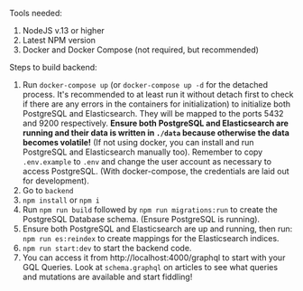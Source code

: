 Tools needed:
1. NodeJS v.13 or higher
2. Latest NPM version
3. Docker and Docker Compose (not required, but recommended)

Steps to build backend:
1. Run `docker-compose up` (or `docker-compose up -d` for the detached process. It's recommended to at least run it without detach first to check if there are any errors in the containers for initialization) to initialize both PostgreSQL and Elasticsearch. They will be mapped to the ports 5432 and 9200 respectively. **Ensure both PostgreSQL and Elasticsearch are running and their data is written in `./data` because otherwise the data becomes volatile!** (If not using docker, you can install and run PostgreSQL and Elasticsearch manually too). Remember to copy `.env.example` to `.env` and change the user account as necessary to access PostgreSQL. (With docker-compose, the credentials are laid out for development).
2. Go to `backend`
3. `npm install` or `npm i`
4. Run `npm run build` followed by `npm run migrations:run` to create the PostgreSQL Database schema. (Ensure PostgreSQL is running).
5. Ensure both PostgreSQL and Elasticsearch are up and running, then run: `npm run es:reindex` to create mappings for the Elasticsearch indices.
6. `npm run start:dev` to start the backend code.
7. You can access it from http://localhost:4000/graphql to start with your GQL Queries. Look at `schema.graphql` on articles to see what queries and mutations are available and start fiddling!
